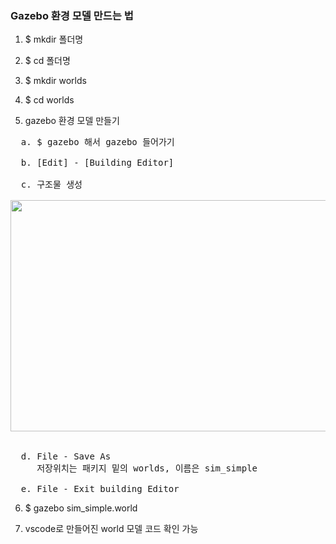 ### Gazebo 환경 모델 만드는 법


1. $ mkdir 폴더명
2. $ cd 폴더명
3. $ mkdir worlds
4. $ cd worlds

5. gazebo 환경 모델 만들기

<pre>
  a. $ gazebo 해서 gazebo 들어가기
  
  b. [Edit] - [Building Editor]
  
  c. 구조물 생성

<img src="https://user-images.githubusercontent.com/80872528/112786367-0f858b80-9091-11eb-9211-6848a1304b25.png"  width="700" height="370">


  d. File - Save As
     저장위치는 패키지 밑의 worlds, 이름은 sim_simple
  
  e. File - Exit building Editor
</pre>

6. $ gazebo sim_simple.world

7. vscode로 만들어진 world 모델 코드 확인 가능 

